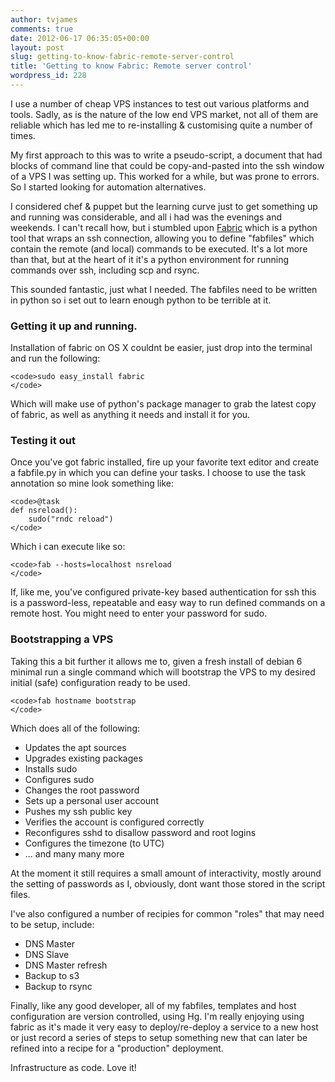 ```yaml
---
author: tvjames
comments: true
date: 2012-06-17 06:35:05+00:00
layout: post
slug: getting-to-know-fabric-remote-server-control
title: 'Getting to know Fabric: Remote server control'
wordpress_id: 228
---
```


I use a number of cheap VPS instances to test out various platforms and tools. Sadly, as is the nature of the low end VPS market, not all of them are reliable which has led me to re-installing & customising quite a number of times.

My first approach to this was to write a pseudo-script, a document that had blocks of command line that could be copy-and-pasted into the ssh window of a VPS I was setting up. This worked for a while, but was prone to errors. So I started looking for automation alternatives.

I considered chef & puppet but the learning curve just to get something up and running was considerable, and all i had was the evenings and weekends. I can't recall how, but i stumbled upon [Fabric](http://fabfile.org/) which is a python tool that wraps an ssh connection, allowing you to define "fabfiles" which contain the remote (and local) commands to be executed. It's a lot more than that, but at the heart of it it's a python environment for running commands over ssh, including scp and rsync.

This sounded fantastic, just what I needed. The fabfiles need to be written in python so i set out to learn enough python to be terrible at it.

### Getting it up and running.

Installation of fabric on OS X couldnt be easier, just drop into the terminal and run the following:

    <code>sudo easy_install fabric
    </code>

Which will make use of python's package manager to grab the latest copy of fabric, as well as anything it needs and install it for you.

### Testing it out

Once you've got fabric installed, fire up your favorite text editor and create a fabfile.py in which you can define your tasks. I choose to use the task annotation so mine look something like:

    <code>@task
    def nsreload():
        sudo("rndc reload")
    </code>

Which i can execute like so:

    <code>fab --hosts=localhost nsreload
    </code>

If, like me, you've configured private-key based authentication for ssh this is a password-less, repeatable and easy way to run defined commands on a remote host. You might need to enter your password for sudo.

### Bootstrapping a VPS

Taking this a bit further it allows me to, given a fresh install of debian 6 minimal run a single command which will bootstrap the VPS to my desired initial (safe) configuration ready to be used.

    <code>fab hostname bootstrap
    </code>

Which does all of the following:

  * Updates the apt sources
  * Upgrades existing packages
  * Installs sudo
  * Configures sudo
  * Changes the root password
  * Sets up a personal user account
  * Pushes my ssh public key
  * Verifies the account is configured correctly
  * Reconfigures sshd to disallow password and root logins
  * Configures the timezone (to UTC)
  * ... and many many more

At the moment it still requires a small amount of interactivity, mostly around the setting of passwords as I, obviously, dont want those stored in the script files.

I've also configured a number of recipies for common "roles" that may need to be setup, include:

  * DNS Master
  * DNS Slave
  * DNS Master refresh
  * Backup to s3
  * Backup to rsync

Finally, like any good developer, all of my fabfiles, templates and host configuration are version controlled, using Hg. I'm really enjoying using fabric as it's made it very easy to deploy/re-deploy a service to a new host or just record a series of steps to setup something new that can later be refined into a recipe for a "production" deployment.

Infrastructure as code. Love it!

